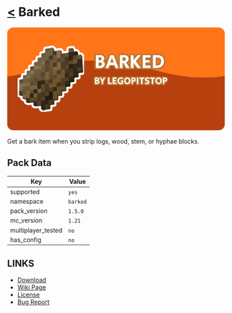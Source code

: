 # [<](../README.md) Barked

![alt](banner.png)

Get a bark item when you strip logs, wood, stem, or hyphae blocks.

## Pack Data

| Key                | Value    |
| ------------------ | -------- |
| supported          | `yes`    |
| namespace          | `barked` |
| pack_version       | `1.5.0`  |
| mc_version         | `1.21` |
| multiplayer_tested | `no`     |
| has_config         | `no`     |

## LINKS

- [Download](https://www.curseforge.com/minecraft/customization/barked-datapack-edition)
- [Wiki Page](https://github.com/legopitstop/Datapacks/wiki)
- [License](https://license.lpsmods.dev)
- [Bug Report](https://github.com/legopitstop/Datapacks/issues)
